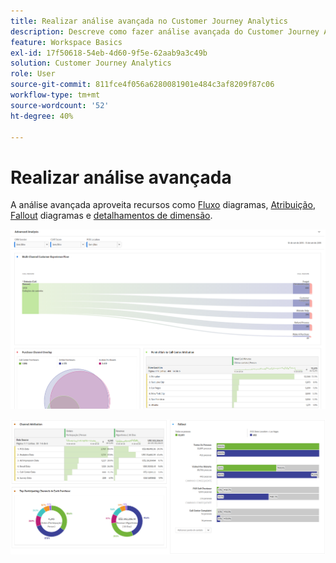 ```yaml
---
title: Realizar análise avançada no Customer Journey Analytics
description: Descreve como fazer análise avançada do Customer Journey Analytics no Espaço de trabalho.
feature: Workspace Basics
exl-id: 17f50618-54eb-4d60-9f5e-62aab9a3c49b
solution: Customer Journey Analytics
role: User
source-git-commit: 811fce4f056a6280081901e484c3af8209f87c06
workflow-type: tm+mt
source-wordcount: '52'
ht-degree: 40%

---
```


# Realizar análise avançada

A análise avançada aproveita recursos como [Fluxo](/help/analysis-workspace/visualizations/c-flow/flow.md) diagramas, [Atribuição](/help/analysis-workspace/c-panels/attribution.md), [Fallout](/help/analysis-workspace/visualizations/fallout/fallout-flow.md) diagramas e [detalhamentos de dimensão](/help/components/dimensions/t-breakdown-fa.md).

![Análise avançada mostrada em um diagrama de fluxo.](assets/cja-adv-analysis1.png)

![Vários exemplos de visualização, como donudt, venn e gráfico de barras empilhadas.](assets/cja-adv-analysis2.png)
